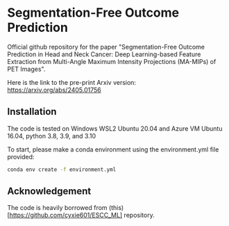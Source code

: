 # Segmentation-Free Outcome Prediction
Official github repository for the paper "Segmentation-Free Outcome Prediction in Head and Neck Cancer: Deep Learning-based Feature Extraction from Multi-Angle Maximum Intensity Projections (MA-MIPs) of PET Images". 

Here is the link to the pre-print Arxiv version: https://arxiv.org/abs/2405.01756

## Installation
The code is tested on Windows WSL2 Ubuntu 20.04 and Azure VM Ubuntu 16.04, python 3.8, 3.9, and 3.10

To start, please make a conda environment using the environment.yml file provided:
```bash
conda env create -f environment.yml
```

## Acknowledgement

The code is heavily borrowed from (this)[https://github.com/cyxie601/ESCC_ML] repository.
